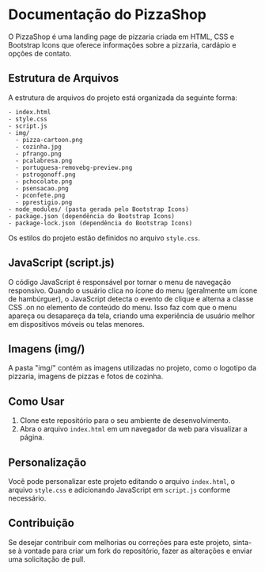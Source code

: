 # Documentação do PizzaShop

O PizzaShop é uma landing page de pizzaria criada em HTML, CSS e Bootstrap Icons que oferece informações sobre a pizzaria, cardápio e opções de contato.

## Estrutura de Arquivos

A estrutura de arquivos do projeto está organizada da seguinte forma:

```
- index.html
- style.css
- script.js
- img/
  - pizza-cartoon.png
  - cozinha.jpg
  - pfrango.png
  - pcalabresa.png
  - portuguesa-removebg-preview.png
  - pstrogonoff.png
  - pchocolate.png
  - psensacao.png
  - pconfete.png
  - pprestigio.png
- node_modules/ (pasta gerada pelo Bootstrap Icons)
- package.json (dependência do Bootstrap Icons)
- package-lock.json (dependência do Bootstrap Icons)
```

Os estilos do projeto estão definidos no arquivo `style.css`.

## JavaScript (script.js)

O código JavaScript é responsável por tornar o menu de navegação responsivo. Quando o usuário clica no ícone do menu (geralmente um ícone de hambúrguer), o JavaScript detecta o evento de clique e alterna a classe CSS .on no elemento de conteúdo do menu. Isso faz com que o menu apareça ou desapareça da tela, criando uma experiência de usuário melhor em dispositivos móveis ou telas menores.

## Imagens (img/)

A pasta "img/" contém as imagens utilizadas no projeto, como o logotipo da pizzaria, imagens de pizzas e fotos de cozinha.

## Como Usar

1. Clone este repositório para o seu ambiente de desenvolvimento.
2. Abra o arquivo `index.html` em um navegador da web para visualizar a página.

## Personalização

Você pode personalizar este projeto editando o arquivo `index.html`, o arquivo `style.css` e adicionando JavaScript em `script.js` conforme necessário.

## Contribuição

Se desejar contribuir com melhorias ou correções para este projeto, sinta-se à vontade para criar um fork do repositório, fazer as alterações e enviar uma solicitação de pull.
